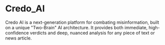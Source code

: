 # Credo_AI
Credo AI is a next-generation platform for combating misinformation, built on a unique "Two-Brain" AI architecture. It provides both immediate, high-confidence verdicts and deep, nuanced analysis for any piece of text or news article.
